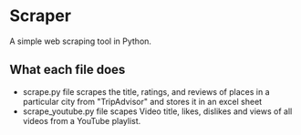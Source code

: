 # Scraper
A simple web scraping tool in Python.

## What each file does
* scrape.py file scrapes the title, ratings, and reviews of places in a particular city from "TripAdvisor" and stores it in an excel sheet
* scrape_youtube.py file scapes Video title, likes, dislikes and views of all videos from a YouTube playlist.
